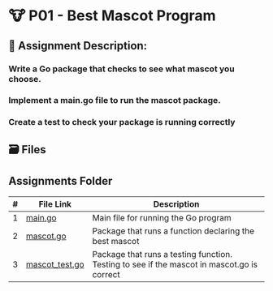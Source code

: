 # :cow: P01 - Best Mascot Program
## :bookmark_tabs: Assignment Description:
### Write a Go package that checks to see what mascot you choose. 
### Implement a main.go file to run the mascot package. 
### Create a test to check your package is running correctly

## :card_file_box: Files
##  Assignments Folder

|   #   |              File Link             |                                        Description                                         |
| :---: | ---------------------------------- | ------------------------------------------------------------------------------------------ |
|   1   |        [main.go](./main.go)        |                            Main file for running the Go program                            |
|   2   |      [mascot.go](./mascot/mascot.go)      |                   Package that runs a function declaring the best mascot                   |
|   3   | [mascot_test.go](./mascot/mascot_test.go) | Package that runs a testing function. Testing to see if the mascot in mascot.go is correct |
